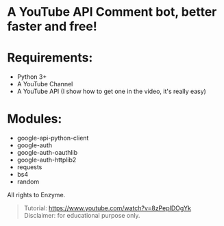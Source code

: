 # A YouTube API Comment bot, better faster and free!


# Requirements:

  - Python 3+
  - A YouTube Channel
  - A YouTube API (I show how to get one in the video, it's really easy)


# Modules:
  - google-api-python-client
  - google-auth
  - google-auth-oauthlib
  - google-auth-httplib2
  - requests
  - bs4
  - random

All rights to Enzyme.

> Tutorial: https://www.youtube.com/watch?v=8zPepIDOgYk
> Disclaimer: for educational purpose only.
